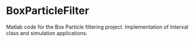 # BoxParticleFilter

Matlab code for the Box Particle filtering project. Implementation of Interval class and simulation applications.
